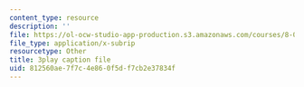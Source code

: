 ```yaml
---
content_type: resource
description: ''
file: https://ol-ocw-studio-app-production.s3.amazonaws.com/courses/8-04-quantum-physics-i-spring-2016/812560ae7f7c4e860f5df7cb2e37834f_KfbvrGt3MlI.srt
file_type: application/x-subrip
resourcetype: Other
title: 3play caption file
uid: 812560ae-7f7c-4e86-0f5d-f7cb2e37834f
---
```

